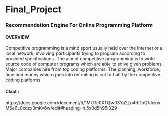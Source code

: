 # Final_Project

<h3>Recommendation Engine For Online Programming Platform</h3>

<h4>OVERVIEW</h4>
Competitive programming is a mind sport usually held over the Internet or a local network, involving participants trying to program according to provided specifications. The aim of competitive programming is to write source code of computer programs which are able to solve given problems. Major companies hire from top coding platforms. The planning, workforce, time and money which goes into recruiting is cut to half by the competitive coding platforms.

<h4>Claat :</h4> https://docs.google.com/document/d/1MUTc0XTQw03Ya2Lo4dt1bQ1JekwM6e6L0xdzx3mKv6w/edit#heading=h.5x0d5h95i329
